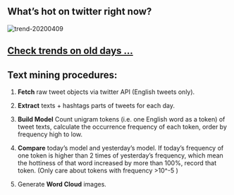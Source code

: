 ## What’s hot on twitter right now?

![trend-20200409][wordcloud]

[wordcloud]: https://raw.githubusercontent.com/xdqc/tweet-trend-everyday/master/word-cloud/trend-20200409.png?token=AF5V4P7ADR6KQBZ4CEDTNIK6AXRMU "trend-20200409"

## [Check trends on old days ...](https://github.com/xdqc/tweet-trend-everyday/tree/master/word-cloud)

## Text mining procedures:

1. **Fetch** raw tweet objects via twitter API (English tweets only).

2. **Extract** texts + hashtags parts of tweets for each day.

3. **Build Model** Count unigram tokens (i.e. one English word as a token) of tweet texts, calculate the occurrence frequency of each token, order by frequency high to low.

4. **Compare** today’s model and yesterday’s model. If today’s frequency of one token is higher than 2 times of yesterday’s frequency, which mean the hottiness of that word increased by more than 100%, record that token. (Only care about tokens with frequency >10^-5 )

5. Generate **Word Cloud** images.

